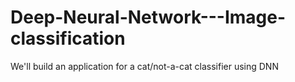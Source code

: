 # Deep-Neural-Network---Image-classification
We'll build an application for a cat/not-a-cat classifier using DNN 
